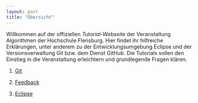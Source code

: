 ```yaml
---
layout: post
title: "Übersicht"
---
```


Willkommen auf der offiziellen *Tutorial-Webseite* der Veranstaltung Algorithmen der Hochschule Flensburg. Hier findet ihr hilfreiche Erklärungen, unter anderem zu der Entwicklungsumgebung Eclipse und der Versionsverwaltung Git bzw. dem Dienst GitHub. Die Tutorials sollen den Einstieg in die Veranstaltung erleichtern und grundlegende Fragen klären.

1. [Git](git.md)

2. [Feedback](feedback.md)

3. [Eclipse](eclipse.md)
